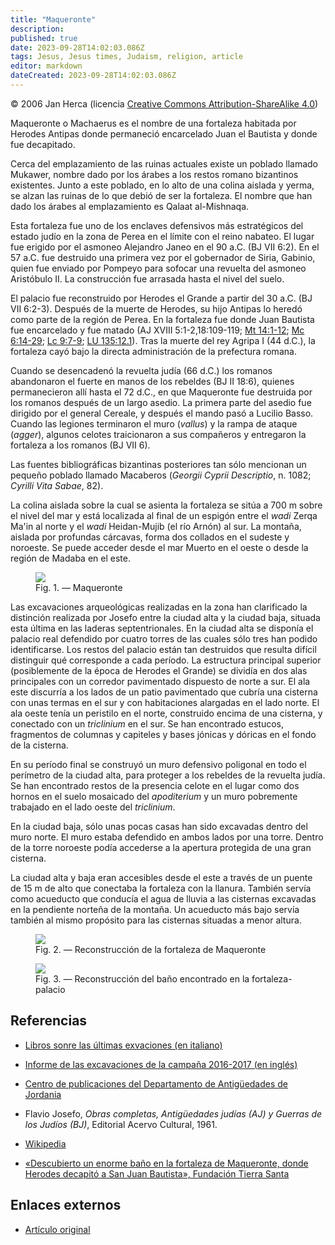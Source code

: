 ```yaml
---
title: "Maqueronte"
description: 
published: true
date: 2023-09-28T14:02:03.086Z
tags: Jesus, Jesus times, Judaism, religion, article
editor: markdown
dateCreated: 2023-09-28T14:02:03.086Z
---
```


<p class="v-card v-sheet theme--light grey lighten-3 px-2">© 2006 Jan Herca (licencia <a href="/es/license">Creative Commons Attribution-ShareAlike 4.0</a>)</p>

Maqueronte o Machaerus es el nombre de una fortaleza habitada por Herodes Antipas donde permaneció encarcelado Juan el Bautista y donde fue decapitado.

Cerca del emplazamiento de las ruinas actuales existe un poblado llamado Mukawer, nombre dado por los árabes a los restos romano bizantinos existentes. Junto a este poblado, en lo alto de una colina aislada y yerma, se alzan las ruinas de lo que debió de ser la fortaleza. El nombre que han dado los árabes al emplazamiento es Qalaat al-Mishnaqa.

Esta fortaleza fue uno de los enclaves defensivos más estratégicos del estado judío en la zona de Perea en el límite con el reino nabateo. El lugar fue erigido por el asmoneo Alejandro Janeo en el 90 a.C. (BJ VII 6:2). En el 57 a.C. fue destruido una primera vez por el gobernador de Siria, Gabinio, quien fue enviado por Pompeyo para sofocar una revuelta del asmoneo Aristóbulo II. La construcción fue arrasada hasta el nivel del suelo.

El palacio fue reconstruido por Herodes el Grande a partir del 30 a.C. (BJ VII 6:2-3). Después de la muerte de Herodes, su hijo Antipas lo heredó como parte de la región de Perea. En la fortaleza fue donde Juan Bautista fue encarcelado y fue matado (AJ XVIII 5:1-2,18:109-119; [Mt 14:1-12](/es/Bible/Matthew/14#v1); [Mc 6:14-29](/es/Bible/Mark/6#v14); [Lc 9:7-9](/es/Bible/Luke/9#v7); [LU 135:12.1](/es/The_Urantia_Book/135#p12_1)). Tras la muerte del rey Agripa I (44 d.C.), la fortaleza cayó bajo la directa administración de la prefectura romana.

Cuando se desencadenó la revuelta judía (66 d.C.) los romanos abandonaron el fuerte en manos de los rebeldes (BJ II 18:6), quienes permanecieron allí hasta el 72 d.C., en que Maqueronte fue destruida por los romanos después de un largo asedio. La primera parte del asedio fue dirigido por el general Cereale, y después el mando pasó a Lucilio Basso. Cuando las legiones terminaron el muro (_vallus_) y la rampa de ataque (_agger_), algunos celotes traicionaron a sus compañeros y entregaron la fortaleza a los romanos (BJ VII 6).

Las fuentes bibliográficas bizantinas posteriores tan sólo mencionan un pequeño poblado llamado Macaberos (_Georgii Cyprii Descriptio_, n. 1082; _Cyrilli Vita Sabae_, 82).

La colina aislada sobre la cual se asienta la fortaleza se sitúa a 700 m sobre el nivel del mar y está localizada al final de un espigón entre el _wadi_ Zerqa Ma'in al norte y el _wadi_ Heidan-Mujib (el río Arnón) al sur. La montaña, aislada por profundas cárcavas, forma dos collados en el sudeste y noroeste. Se puede acceder desde el mar Muerto en el oeste o desde la región de Madaba en el este.

<figure id="Figure_1" class="image urantiapedia">
<img src="/image/article/Ja_Herca/Machaerus/maqueronte.jpg">
<figcaption>Fig. 1. — Maqueronte</figcaption>
</figure>

Las excavaciones arqueológicas realizadas en la zona han clarificado la distinción realizada por Josefo entre la ciudad alta y la ciudad baja, situada esta última en las laderas septentrionales. En la ciudad alta se disponía el palacio real defendido por cuatro torres de las cuales sólo tres han podido identificarse. Los restos del palacio están tan destruidos que resulta difícil distinguir qué corresponde a cada período. La estructura principal superior (posiblemente de la época de Herodes el Grande) se dividía en dos alas principales con un corredor pavimentado dispuesto de norte a sur. El ala este discurría a los lados de un patio pavimentado que cubría una cisterna con unas termas en el sur y con habitaciones alargadas en el lado norte. El ala oeste tenía un peristilo en el norte, construido encima de una cisterna, y conectado con un _triclinium_ en el sur. Se han encontrado estucos, fragmentos de columnas y capiteles y bases jónicas y dóricas en el fondo de la cisterna.

En su período final se construyó un muro defensivo poligonal en todo el perímetro de la ciudad alta, para proteger a los rebeldes de la revuelta judía. Se han encontrado restos de la presencia celote en el lugar como dos hornos en el suelo mosaicado del _apoditerium_ y un muro pobremente trabajado en el lado oeste del _triclinium_.

En la ciudad baja, sólo unas pocas casas han sido excavadas dentro del muro norte. El muro estaba defendido en ambos lados por una torre. Dentro de la torre noroeste podía accederse a la apertura protegida de una gran cisterna.

La ciudad alta y baja eran accesibles desde el este a través de un puente de 15 m de alto que conectaba la fortaleza con la llanura. También servía como acueducto que conducía el agua de lluvia a las cisternas excavadas en la pendiente norteña de la montaña. Un acueducto más bajo servía también al mismo propósito para las cisternas situadas a menor altura.

<figure id="Figure_2" class="image urantiapedia">
<img src="/image/article/Ja_Herca/Machaerus/maqueronte-696x479.jpg">
<figcaption>Fig. 2. — Reconstrucción de la fortaleza de Maqueronte</figcaption>
</figure>

<figure id="Figure_3" class="image urantiapedia">
<img src="/image/article/Ja_Herca/Machaerus/bano_maqueronte.jpg">
<figcaption>Fig. 3. — Reconstrucción del baño encontrado en la fortaleza-palacio</figcaption>
</figure>


## Referencias

- [Libros sonre las últimas exvaciones (en italiano)](https://sbf.custodia.org/en/publications/collectio-maior/machaerus-i)

- [Informe de las excavaciones de la campaña 2016-2017 (en inglés)](https://publication.doa.gov.jo/uploads/publications/43/ADAJ_2018_59-435-454.pdf)

- [Centro de publicaciones del Departamento de Antigüedades de Jordania](https://publication.doa.gov.jo/)

- Flavio Josefo, _Obras completas, Antigüedades judías (AJ) y Guerras de los Judíos (BJ)_, Editorial Acervo Cultural, 1961.

- [Wikipedia](https://es.wikipedia.org/wiki/Maqueronte)

- [«Descubierto un enorme baño en la fortaleza de Maqueronte, donde Herodes decapitó a San Juan Bautista», Fundación Tierra Santa](https://fundaciontierrasanta.es/bano-fortaleza-maqueronte-herodes-juan-bautista)

## Enlaces externos

* [Artículo original](https://buscandoajesus.wordpress.com/articulos/maqueronte)